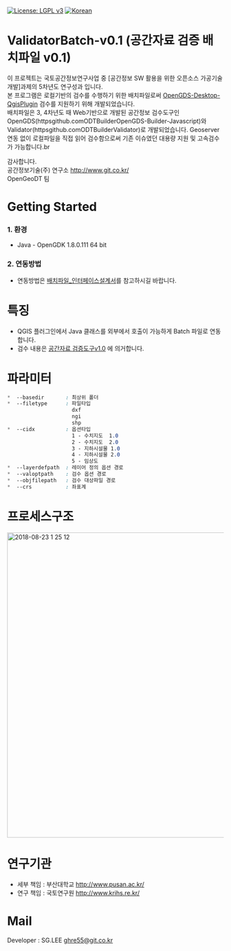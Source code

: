 [![License: LGPL v3](https://img.shields.io/badge/License-LGPL%20v3-blue.svg)](https://www.gnu.org/licenses/lgpl-3.0)
[![Korean](https://img.shields.io/badge/language-Korean-blue.svg)](#korean)


<a name="korean"></a>
ValidatorBatch-v0.1 (공간자료 검증 배치파일 v0.1) 
=======
이 프로젝트는 국토공간정보연구사업 중 [공간정보 SW 활용을 위한 오픈소스 가공기술 개발]과제의 5차년도 연구성과 입니다.<br>
본 프로그램은 로컬기반의 검수를 수행하기 위한 배치파일로써 [OpenGDS-Desktop-QgisPlugin](https://github.com/ODTBuilder/OpenGDS-Desktop-QgisPlugin) 검수를 지원하기 위해 개발되었습니다.<br>
배치파일은 3, 4차년도 때 Web기반으로 개발된 공간정보 검수도구인 OpenGDS(httpsgithub.comODTBuilderOpenGDS-Builder-Javascript)와 Validator(httpsgithub.comODTBuilderValidator)로 개발되었습니다. Geoserver 연동 없이 로컬파일을 직접 읽어 검수함으로써 기존 이슈였던 대용량 지원 및 고속검수가 가능합니다.br


감사합니다.<br>
공간정보기술(주) 연구소 <link>http://www.git.co.kr/<br>
OpenGeoDT 팀



Getting Started
=====
### 1. 환경 ###
- Java - OpenGDK 1.8.0.111 64 bit

### 2. 연동방법 ###
 - 연동방법은 [배치파일_인터페이스설계서](https://github.com/ODTBuilder/ValidatorBatch-v0.1/blob/master/%EB%B0%B0%EC%B9%98%ED%8C%8C%EC%9D%BC_%EC%9D%B8%ED%84%B0%ED%8E%98%EC%9D%B4%EC%8A%A4%EC%84%A4%EA%B3%84%EC%84%9C.docx)를 참고하시길 바랍니다.


특징
=====
- QGIS 플러그인에서 Java 클래스를 외부에서 호출이 가능하게 Batch 파일로 연동합니다. 
- 검수 내용은 [공간자료 검증도구v1.0](https://github.com/ODTBuilder/Validator-v1.0) 에 의거합니다.



파라미터
=====
```css
*  --basedir       : 최상위 폴더
*  --filetype      : 파일타입
                     dxf
                     ngi
                     shp
*  --cidx          : 옵션타입 
                     1 - 수치지도  1.0
                     2 - 수치지도  2.0
                     3 - 지하시설물 1.0
                     4 - 지하시설물 2.0
                     5 - 임상도
*  --layerdefpath  : 레이어 정의 옵션 경로
*  --valoptpath    : 검수 옵션 경로
*  --objfilepath   : 검수 대상파일 경로
*  --crs           : 좌표계
```

프로세스구조
====

<img width="710" alt="2018-08-23 1 25 12" src="https://user-images.githubusercontent.com/13480171/44504711-2e9d2f00-a6d8-11e8-89fc-6371d15ae403.png">

연구기관
=====
- 세부 책임 : 부산대학교 <link>http://www.pusan.ac.kr/<br>
- 연구 책임 : 국토연구원 <link>http://www.krihs.re.kr/


Mail
=====
Developer : SG.LEE
ghre55@git.co.kr
